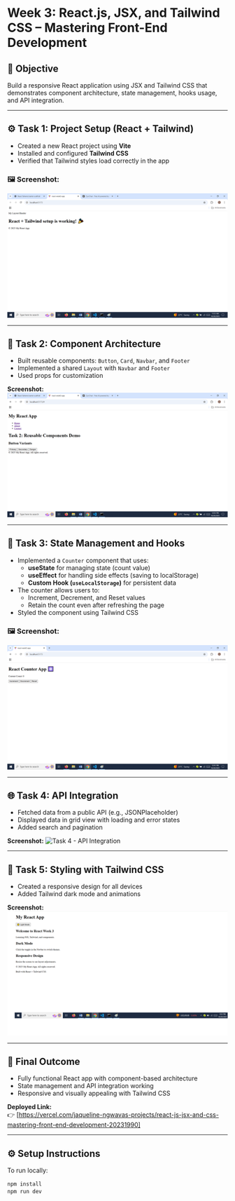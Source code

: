 # Week 3: React.js, JSX, and Tailwind CSS – Mastering Front-End Development

## 🚀 Objective
Build a responsive React application using JSX and Tailwind CSS that demonstrates component architecture, state management, hooks usage, and API integration.

---
## ⚙️ Task 1: Project Setup (React + Tailwind)
- Created a new React project using **Vite**
- Installed and configured **Tailwind CSS**
- Verified that Tailwind styles load correctly in the app

### 🖼️ Screenshot:
![Task 1 React + Tailwind Setup](./task1-react-tailwind-setup.png)


---

## 🧱 Task 2: Component Architecture
- Built reusable components: `Button`, `Card`, `Navbar`, and `Footer`
- Implemented a shared `Layout` with `Navbar` and `Footer`
- Used props for customization

**Screenshot:**
![Task 2 Screenshot](./task2-screenshot.png)


---

## 🧠 Task 3: State Management and Hooks

- Implemented a `Counter` component that uses:
  - **useState** for managing state (count value)
  - **useEffect** for handling side effects (saving to localStorage)
  - **Custom Hook (`useLocalStorage`)** for persistent data
- The counter allows users to:
  - Increment, Decrement, and Reset values
  - Retain the count even after refreshing the page
- Styled the component using Tailwind CSS

### 🖼️ Screenshot:
![Task 3 - Counter Component](./task3-counter-screenshot.png)


---

## 🌐 Task 4: API Integration
- Fetched data from a public API (e.g., JSONPlaceholder)
- Displayed data in grid view with loading and error states
- Added search and pagination

**Screenshot:**
![Task 4 - API Integration](./task4-api-screenshot.png)

---

## 🎨 Task 5: Styling with Tailwind CSS
- Created a responsive design for all devices
- Added Tailwind dark mode and animations

**Screenshot:**
![Task 5 - Dark Mode and Responsive UI](./src/task5-darkmode-screenshot.png)

---

## 🧪 Final Outcome
- Fully functional React app with component-based architecture  
- State management and API integration working  
- Responsive and visually appealing with Tailwind CSS  

**Deployed Link:**  
👉 [https://vercel.com/jaqueline-ngwavas-projects/react-js-jsx-and-css-mastering-front-end-development-20231990]  

---

## ⚙️ Setup Instructions
To run locally:

```bash
npm install
npm run dev







